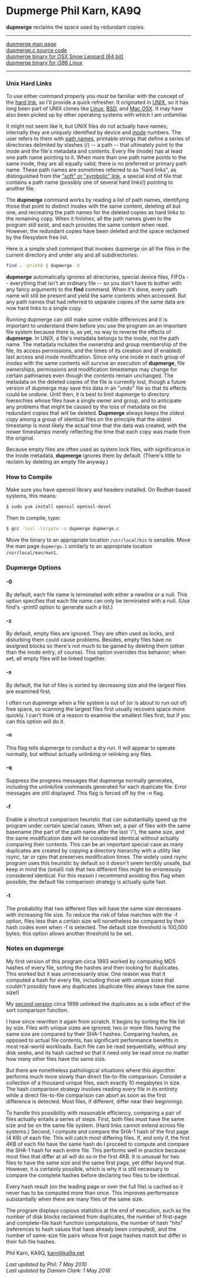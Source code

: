 Dupmerge 
Phil Karn, KA9Q
===================

**dupmerge** reclaims the space used by redundant copies.

* * * * *

[dupmerge man page](http://www.ka9q.net/code/dupmerge/dupmerge.1)<br/>
 [dupmerge.c source code](http://www.ka9q.net/code/dupmerge/dupmerge.c)<br/>
 [dupmerge binary for OSX Snow Leopard (64 bit)](http://www.ka9q.net/code/dupmerge/dupmerge-osx)<br/>
 [dupmerge binary for i386 Linux](http://www.ka9q.net/code/dupmerge/dupmerge-linux-i386)

* * * * *

### Unix Hard Links

To use either command properly you *must* be familiar with the concept of the [hard link](http://en.wikipedia.org/wiki/Hard_link), so I'll provide a quick refresher. It originated in [UNIX](http://en.wikipedia.org/wiki/UNIX), so it has long been part of UNIX clones like [Linux](http://en.wikipedia.org/wiki/Linux), [BSD](http://en.wikipedia.org/wiki/BSD), and [Mac OSX](http://en.wikipedia.org/wiki/Mac%20OSX). It may have also been picked up by other operating systems with which I am unfamiliar.

It might not seem like it, but UNIX files do not actually have names; internally they are uniquely identified by device and [inode](http://en.wikipedia.org/wiki/inode) numbers. The user refers to them with [path names](http://en.wikipedia.org/wiki/Path%20%28computing%29), printable strings that define a series of directories delimited by slashes (/) -- a path -- that ultimately point to the inode and the file's metadata and contents. Every file (inode) has at least one path name pointing to it. When more than one path name points to the same inode, they are all equally valid; there is no preferred or primary path name. These path names are sometimes referred to as "hard links", as distinguished from the ["soft" or "symbolic" link](http://en.wikipedia.org/wiki/Symbolic%20link), a special kind of file that contains a path name (possibly one of several hard links!) pointing to another file.

The **dupmerge** command works by reading a list of path names, identifying those that point to distinct inodes with the same content, deleting all but one, and recreating the path names for the deleted copies as hard links to the remaining copy. When it finishes, all the path names given to the program still exist, and each provides the same content when read. However, the redundant copies have been deleted and the space reclaimed by the filesystem free list.

Here is a simple shell command that invokes dupmerge on all the files in the current directory and under any and all subdirectories:

```bash
find . -print0 | dupmerge -0
```

**dupmerge** automatically ignores all directories, special device files, FIFOs -- everything that isn't an ordinary file -- so you don't have to bother with any fancy arguments to the **find** command. When it's done, every path name will still be present and yield the same contents when accessed. But any path names that had referred to separate copies of the same data are now hard links to a single copy.

Running dupmerge can still make some visible differences and it is important to understand them before you use the program on an important file system because there is, as yet, no way to reverse the effects of **dupmerge**. In UNIX, a file's metadata belongs to the inode, not the path name. The metadata includes the ownership and group membership of the file, its access permissions, and the times of its creation and (if enabled) last access and inode modification. Since only one inode in each group of inodes with the same contents will survive an execution of **dupmerge**, file ownerships, permissions and modification timestamps may change for certain pathnames even though the *contents* remain unchanged. The metadata on the deleted copies of the file is currently lost, though a future version of dupmerge may save this data in an "undo" file so that its effects could be undone. Until then, it is best to limit dupmerge to directory hierarchies whose files have a single owner and group, and to anticipate any problems that might be caused by the loss of metadata on the redundant copies that will be deleted. **Dupmerge** always keeps the oldest copy among a group of identical files on the principle that the oldest timestamp is most likely the actual time that the data was created, with the newer timestamps merely reflecting the time that each copy was made from the original.

Because empty files are often used as system lock files, with significance in the inode metadata, **dupmerge** ignores them by default. (There's little to reclaim by deleting an empty file anyway.)

### How to Compile
Make sure you have openssl library and headers installed.  On Redhat-based systems, this means:

```bash
$ sudo yum install openssl openssl-devel
```

Then to compile, type:

```bash
$ gcc -lssl -lcrypto -o dupmerge dupmerge.c
```

Move the binary to an appropriate location ```/usr/local/bin``` is sensible.
Move the man page ```dupmerge.1``` similarly to an appropriate location ```/usr/local/man/man1```.

### Dupmerge Options

#### -0

By default, each file name is terminated with either a newline or a null. This option specifies that each file name can only be terminated with a null. (Use find's -print0 option to generate such a list.)

#### -z

By default, empty files are ignored. They are often used as locks, and disturbing them could cause problems. Besides, empty files have no assigned blocks so there's not much to be gained by deleting them (other than the inode entry, of course). This option overrides this behavior; when set, all empty files will be linked together.

#### -s

By default, the list of files is sorted by decreasing size and the largest files are examined first.

I often run dupmerge when a file system is out of (or is about to run out of) free space, so scanning the largest files first usually recovers space more quickly. I can't think of a reason to examine the smallest files first, but if you can this option will do it.

#### -n

This flag tells dupmerge to conduct a dry run. It will appear to operate normally, but without actually unlinking or relinking any files.

#### -q

Suppress the progress messages that dupmerge normally generates, including the unlink/link commands generated for each duplicate file. Error messages are still displayed. This flag is forced off by the -n flag.

#### -f

Enable a shortcut comparison heuristic that can substantially speed up the program under certain special cases. When set, a pair of files with the same basename (the part of the path name after the last '/'), the same size, and the same modification date will be considered identical without actually comparing their contents. This can be an important special case as many duplicates are created by copying a directory hierarchy with a utility like rsync, tar or cpio that preserves modification times. The widely used rsync program uses this heuristic by default so it doesn't seem terribly unsafe, but keep in mind the (small) risk that two different files might be erroneously considered identical. For this reason I recommend avoiding this flag when possible; the default file comparison strategy is actually quite fast.

#### -t

The probability that two different files will have the same size decreases with increasing file size. To reduce the risk of false matches with the -f option, files less than a certain size will nonetheless be compared by their hash codes even when -f is selected. The default size threshold is 100,000 bytes; this option allows another threshold to be set.

### Notes on dupmerge

My first version of this program circa 1993 worked by computing MD5 hashes of every file, sorting the hashes and then looking for duplicates. This worked but it was unnecessarily slow. One reason was that it computed a hash for every file, including those with unique sizes that couldn't possibly have any duplicates (duplicate files always have the same size!)

My [second version](http://www.ka9q.net/code/dupmerge/dupmerge2.c) circa 1999 unlinked the duplicates as a side effect of the sort comparison function.

I have since rewritten it again from scratch. It begins by sorting the file list by size. Files with unique sizes are ignored; two or more files having the same size are compared by their SHA-1 hashes. Comparing hashes, as opposed to actual file contents, has significant performance benefits in most real-world workloads. Each file can be read sequentially, without any disk seeks, and its hash cached so that it need only be read once no matter how many other files have the same size.

But there are nonetheless pathological situations where this algorithm performs much more slowly than direct file-to-file comparison. Consider a collection of a thousand unique files, each exactly 10 megabytes in size. The hash comparison strategy involves reading every file in its entirety while a direct file-to-file comparison can abort as soon as the first difference is detected. Most files, if different, differ near their beginnings.

To handle this possibility with reasonable efficiency, comparing a pair of files actually entails a series of steps. First, both files must have the same size and be on the same file system. (Hard links cannot extend across file systems.) Second, I compute and compare the SHA-1 hash of the first page (4 KB) of each file. This will catch most differing files. If, and only if, the first 4KB of each file have the same hash do I proceed to compute and compare the SHA-1 hash for each entire file. This performs well in practice because most files that differ at all will do so in the first 4KB. It is unusual for two files to have the same size and the same first page, yet differ beyond that. However, it is certainly possible, which is why it is still necessary to compare the complete hashes before declaring two files to be identical.

Every hash result (on the leading page or over the full file) is cached so it never has to be computed more than once. This improves performance substantially when there are many files of the same size.

The program displays copious statistics at the end of execution, such as the number of disk blocks reclaimed from duplicates, the number of first-page and complete-file hash function computations, the number of hash "hits" (references to hash values that have already been computed), and the number of same-size file pairs whose first page hashes match but differ in their full-file hashes.


Phil Karn, KA9Q, karn@ka9q.net

*Last updated by Phil: 7 May 2010*<br/>
*Last updated by Damien Clark: 1 May 2016*